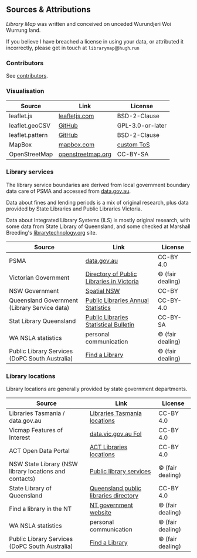 ## Sources & Attributions

*Library Map* was written and conceived on unceded Wurundjeri Woi Wurrung land.

If you believe I have breached a license in using your data, or attributed it incorrectly, please get in touch at `librarymap`@`hugh`.`run`

### Contributors

See [contributors](contributors.txt).

### Visualisation

| Source  | Link  | License |
|---      |---    |      ---|
| leaflet.js | [leafletjs.com](https://leafletjs.com) | BSD-2-Clause |
| leaflet.geoCSV | [GitHub](https://github.com/joker-x/Leaflet.geoCSV) | GPL-3.0-or-later |
| leaflet.pattern | [GitHub](https://github.com/teastman/Leaflet.pattern) | BSD-2-Clause |
| MapBox | [mapbox.com](https://www.mapbox.com) | [custom ToS](https://www.mapbox.com/legal/tos/) |
| OpenStreetMap | [openstreetmap.org](https://www.openstreetmap.org) | CC-BY-SA |

### Library services

The library service boundaries are derived from local government boundary data care of PSMA and accessed from [data.gov.au](https://data.gov.au).

Data about fines and lending periods is a mix of original research, plus data provided by State Libraries and Public Libraries Victoria.

Data about Integrated Library Systems (ILS) is mostly original research, with some data from State Library of Queensland, and some checked at Marshall Breeding's [librarytechnology.org](http://librarytechnology.org) site.

| Source  | Link  | License |
|---      |---    |      ---|
| PSMA | [data.gov.au](https://data.gov.au) | CC-BY 4.0 |
| Victorian Government | [Directory of Public Libraries in Victoria](https://www.localgovernment.vic.gov.au/__data/assets/pdf_file/0032/393809/2019-Directory-of-Public-Library-Services-Victoria.pdf) | &copy; (fair dealing) |
| NSW Government | [Spatial NSW](https://portal.spatial.nsw.gov.au/portal/apps/sites/#/home/items/a5f3bc7668be403aa88cdf6d1f7668b9/data?geometry=113.107%2C-39.164%2C186.935%2C-26.273&page=48&where=buildingcomplextype%20%3E%3D%2011%20AND%20buildingcomplextype%20%3C%3D%2011) | CC-BY |
| Queensland Government (Library Service data) | [Public Libraries Annual Statistics](https://www.data.qld.gov.au/dataset/slq-qld-public-libraries-annual-statistics/resource/f10df735-4a8a-45d6-8db9-b2a1a4a4289d) | CC-BY-4.0 |
| Stat Library Queensland | [Public Libraries Statistical Bulletin](https://plconnect.slq.qld.gov.au/managing-my-library/statistics/queensland-public-libraries-statistical-bulletin) | CC-BY-SA |
| WA NSLA statistics | personal communication | &copy; (fair dealing) |
|Public Library Services (DoPC South Australia) |[Find a Library](https://www.libraries.sa.gov.au/client/en_AU/sapubliclibraries/?rm=LOCATE+A+LIBRA0%7C%7C%7C1%7C%7C%7C0%7C%7C%7Ctrue)| &copy; (fair dealing) |

### Library locations

Library locations are generally provided by state government departments.

| Source  | Link  | License |
|---      |---    |      ---|
| Libraries Tasmania / data.gov.au | [Libraries Tasmania locations](https://data.gov.au/dataset/ds-dga-409f7f64-35ef-4a70-8db1-dd737a6fabec/details?q=libraries) | CC-BY 4.0 |
| Vicmap Features of Interest | [data.vic.gov.au FoI](https://discover.data.vic.gov.au/dataset/vicmap-features-of-interest) | CC-BY 4.0 |
| ACT Open Data Portal | [ACT Libraries locations](https://www.data.act.gov.au/dataset/Library-Locations-Map/3nit-7kex) | CC-BY 4.0 |
| NSW State Library (NSW library locations and contacts) | [Public library services](https://www.sl.nsw.gov.au/public-library-services/about-public-library-services/find-public-library-nsw) | &copy; (fair dealing) |
| State Library of Queensland | [Queensland public libraries directory](https://www.data.qld.gov.au/dataset/public-libraries) | CC-BY 4.0 |
| Find a library in the NT | [NT government website](https://nt.gov.au/leisure/arts-culture-heritage/libraries-and-records/find-a-library-in-the-nt) | &copy; (fair dealing) |
| WA NSLA statistics | personal communication | &copy; (fair dealing) |
|Public Library Services (DoPC South Australia) |[Find a Library](https://www.libraries.sa.gov.au/client/en_AU/sapubliclibraries/?rm=LOCATE+A+LIBRA0%7C%7C%7C1%7C%7C%7C0%7C%7C%7Ctrue)| &copy; (fair dealing) |